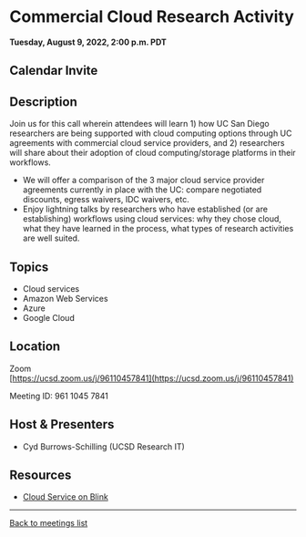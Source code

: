 # Commercial Cloud Research Activity
**Tuesday, August 9, 2022, 2:00 p.m. PDT**

## Calendar Invite

<div class="atcb" style="display:none;">
{
  "name": "UCSD RCD Community Meeting: Commercial Cloud Research Activity",
  "description": "Join us for this call wherein attendees will learn 1) how UC San Diego researchers are being supported with cloud computing options through UC agreements with commercial cloud service providers, and 2) researchers will share about their adoption of cloud computing/storage platforms in their workflows.<br><br>More information: [url]https://ucsd-rcd.github.io/meetings/events/2022-08-09-Commercial-Cloud-Research-Activity.html[/url]<br><br>Zoom link: https://ucsd.zoom.us/j/96110457841",
  "startDate":"2022-08-09",
  "endDate":"2022-08-09",
  "startTime":"14:00",
  "endTime":"15:00",
  "timeZone":"America/Los_Angeles",
  "location":"https://ucsd.zoom.us/j/96110457841",
  "options": [
      "Apple",
      "Google",
      "iCal",
      "Microsoft365",
      "Outlook.com"
  ]
}
</div>

## Description

Join us for this call wherein attendees will learn 1) how UC San Diego researchers are being supported with cloud computing options through UC agreements with commercial cloud service providers, and 2) researchers will share about their adoption of cloud computing/storage platforms in their workflows.

* We will offer a comparison of the 3 major cloud service provider agreements currently in place with the UC: compare negotiated discounts, egress waivers, IDC waivers, etc.
* Enjoy lightning talks by researchers who have established (or are establishing) workflows using cloud services: why they chose cloud, what they have learned in the process, what types of research activities are well suited.

## Topics

* Cloud services
* Amazon Web Services
* Azure
* Google Cloud

## Location

Zoom<br>
[https://ucsd.zoom.us/j/96110457841](https://ucsd.zoom.us/j/96110457841)

Meeting ID: 961 1045 7841

## Host & Presenters

* Cyd Burrows-Schilling (UCSD Research IT)

## Resources

* [Cloud Service on Blink](https://blink.ucsd.edu/technology/cloud/index.html)

---

[Back to meetings list](/meetings/)
